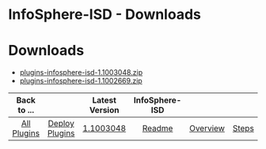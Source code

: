 
InfoSphere-ISD - Downloads
==========================

# Downloads

- [plugins-infosphere-isd-1.1003048.zip](https://raw.githubusercontent.com/UrbanCode/IBM-UCD-PLUGINS/main/files/infosphere-isd/plugins-infosphere-isd-1.1003048.zip)
- [plugins-infosphere-isd-1.1002669.zip](https://raw.githubusercontent.com/UrbanCode/IBM-UCD-PLUGINS/main/files/infosphere-isd/plugins-infosphere-isd-1.1002669.zip)

|Back to ...||Latest Version|InfoSphere-ISD |||
| :---: | :---: | :---: | :---: | :---: | :---: |
|[All Plugins](../../index.md)|[Deploy Plugins](../README.md)|[1.1003048](https://raw.githubusercontent.com/UrbanCode/IBM-UCD-PLUGINS/main/files/infosphere-isd/plugins-infosphere-isd-1.1003048.zip)|[Readme](README.md)|[Overview](overview.md)|[Steps](steps.md)|
